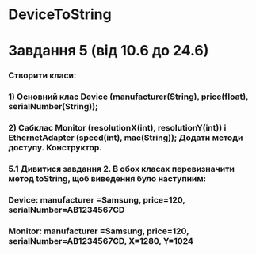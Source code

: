 # DeviceToString
# Завдання 5 (від 10.6 до 24.6) 
### Створити класи:
### 1) Основний клас Device (manufacturer(String), price(float), serialNumber(String));
### 2) Сабклас Monitor (resolutionX(int), resolutionY(int)) і EthernetAdapter (speed(int), mac(String)); Додати методи доступу. Конструктор.
### 5.1 Дивитися завдання 2. В обох класах перевизначити метод toString, щоб виведення було наступним:
### Device: manufacturer =Samsung, price=120, serialNumber=AB1234567CD
### Monitor: manufacturer =Samsung, price=120, serialNumber=AB1234567CD, X=1280, Y=1024
